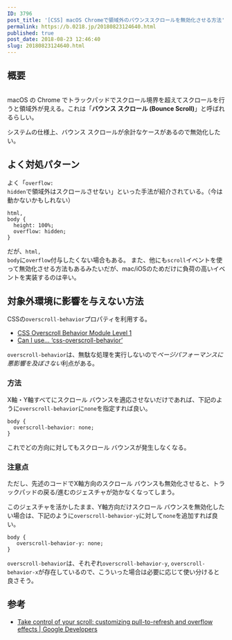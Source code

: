 ```yaml
---
ID: 3796
post_title: '[CSS] macOS Chromeで領域外のバウンススクロールを無効化させる方法'
permalink: https://b.0218.jp/20180823124640.html
published: true
post_date: 2018-08-23 12:46:40
slug: 20180823124640.html
---
```

<h2>概要</h2>

<img src="https://i.imgur.com/DXYBXtj.png" alt="" />

macOS の Chrome でトラックパッドでスクロール境界を超えてスクロールを行うと領域外が見える。これは「<strong>バウンス スクロール (Bounce Scroll)</strong>」と呼ばれるらしい。

システムの仕様上、バウンス スクロールが余計なケースがあるので無効化したい。

<h2>よく対処パターン</h2>

よく「<code>overflow: hidden</code>で領域外はスクロールさせない」といった手法が紹介されている。（今は動かないかもしれない）

<pre><code class="language-css">html,
body {
  height: 100%;
  overflow: hidden;
}
</code></pre>

だが、<code>html, body</code>に<code>overflow</code>付与したくない場合もある。
また、他にも<code>scroll</code>イベントを使って無効化させる方法もあるみたいだが、mac/iOSのためだけに負荷の高いイベントを実装するのは辛い。

<h2>対象外環境に影響を与えない方法</h2>

CSSの<code>overscroll-behavior</code>プロパティを利用する。

<ul>
<li><a href="https://wicg.github.io/overscroll-behavior/">CSS Overscroll Behavior Module Level 1</a></li>
<li><a href="https://caniuse.com/#feat=css-overscroll-behavior">Can I use… ‘css-overscroll-behavior’</a></li>
</ul>

<code>overscroll-behavior</code>は、無駄な処理を実行しないので<em>ページパフォーマンスに悪影響を及ぼさない</em>利点がある。

<h3>方法</h3>

X軸・Y軸すべてにスクロール バウンスを適応させないだけであれば、下記のように<code>overscroll-behavior</code>に<code>none</code>を指定すれば良い。

<pre><code class="language-css">body {
  overscroll-behavior: none;
}
</code></pre>

これでどの方向に対してもスクロール バウンスが発生しなくなる。

<h3>注意点</h3>

ただし、先述のコードでX軸方向のスクロール バウンスも無効化させると、トラックパッドの戻る/進むのジェスチャが効かなくなってしまう。

このジェスチャを活かしたまま、Y軸方向だけスクロール バウンスを無効化したい場合は、下記のように<code>overscroll-behavior-y</code>に対して<code>none</code>を追加すれば良い。

<pre><code class="language-css">body {
   overscroll-behavior-y: none;
}
</code></pre>

<code>overscroll-behavior</code>は、それぞれ<code>overscroll-behavior-y</code>, <code>overscroll-behavior-x</code>が存在しているので、こういった場合は必要に応じて使い分けると良さそう。

<h2>参考</h2>

<ul>
<li><a href="https://developers.google.com/web/updates/2017/11/overscroll-behavior">Take control of your scroll: customizing pull-to-refresh and overflow effects | Google Developers</a></li>
</ul>